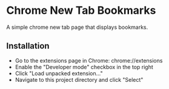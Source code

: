 # Chrome New Tab Bookmarks

A simple chrome new tab page that displays bookmarks.

## Installation

- Go to the extensions page in Chrome: chrome://extensions
- Enable the "Developer mode" checkbox in the top right
- Click "Load unpacked extension..."
- Navigate to this project directory and click "Select"

